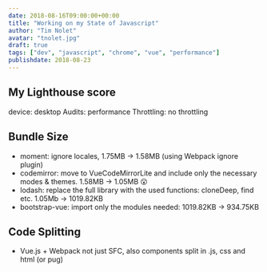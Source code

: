 ```yaml
---
date: 2018-08-16T09:00:00+00:00
title: "Working on my State of Javascript"
author: "Tim Nolet"
avatar: "tnolet.jpg"
draft: true
tags: ["dev", "javascript", "chrome", "vue", "performance"]
publishdate: 2018-08-23
---
```



## My Lighthouse score

device: desktop
Audits: performance
Throttling: no throttling


## Bundle Size

- moment: ignore locales, 1.75MB -> 1.58MB (using Webpack ignore plugin)
- codemirror: move to VueCodeMirrorLite and include only the necessary modes & themes. 1.58MB -> 1.05MB 😮 
- lodash: replace the full library with the used functions: cloneDeep, find etc. 1.05Mb -> 1019.82KB
- bootstrap-vue: import only the modules needed: 1019.82KB -> 934.75KB

## Code Splitting

- Vue.js + Webpack
not just SFC, also components split in .js, css and html (or pug)

